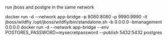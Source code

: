 run jboss and postgre in the same network

docker run -d --network app-bridge -p 8080:8080 -p 9990:9990 -it jboss/wildfly /opt/jboss/wildfly/bin/standalone.sh -b 0.0.0.0 -bmanagement 0.0.0.0
docker run -d --network app-bridge --env POSTGRES_PASSWORD=mysecretpassword --publish 5432:5432 postgres
